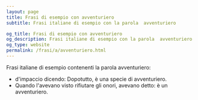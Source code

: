 ```yaml
---
layout: page
title: Frasi di esempio con avventuriero 
subtitle: Frasi italiane di esempio con la parola  avventuriero

og_title: Frasi di esempio con avventuriero 
og_description: Frasi italiane di esempio con la parola  avventuriero
og_type: website
permalink: /frasi/a/avventuriero.html
---
```


Frasi italiane di esempio contenenti la parola avventuriero:


- d'impaccio dicendo: Dopotutto, è una specie di avventuriero.
- Quando l'avevano visto rifiutare gli onori, avevano detto: è un avventuriero.

